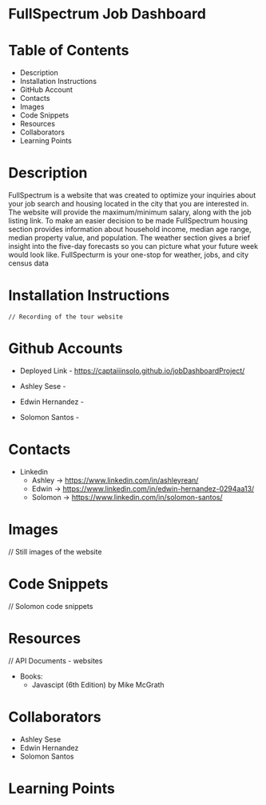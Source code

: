 # FullSpectrum Job Dashboard

# Table of Contents
- Description
- Installation Instructions
- GitHub Account
- Contacts
- Images
- Code Snippets
- Resources
- Collaborators
- Learning Points


# Description
FullSpectrum is a website that was created to optimize your inquiries about your job search and housing located in the city that you are interested in. The website will provide the maximum/minimum salary, along with the job listing link. To make an easier decision to be made FullSpectrum housing section provides information about household income, median age range, median property value, and population. The weather section gives a brief insight into the five-day forecasts so you can picture what your future week would look like. FullSpecturm is your one-stop for weather, jobs, and city census data


# Installation Instructions
    // Recording of the tour website

# Github Accounts
- Deployed Link - https://captaiiinsolo.github.io/jobDashboardProject/

- Ashley Sese -
- Edwin Hernandez -
- Solomon Santos -

# Contacts
- Linkedin
    - Ashley -> https://www.linkedin.com/in/ashleyrean/
    - Edwin -> https://www.linkedin.com/in/edwin-hernandez-0294aa13/
    - Solomon -> https://www.linkedin.com/in/solomon-santos/

# Images
// Still images of the website

# Code Snippets
// Solomon code snippets

# Resources
// API Documents - websites
- Books:
    - Javascipt (6th Edition) by Mike McGrath

# Collaborators
- Ashley Sese
- Edwin Hernandez
- Solomon Santos

# Learning Points
